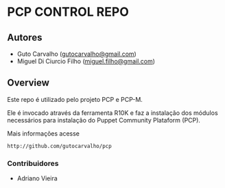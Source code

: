 # PCP CONTROL REPO

## Autores

* Guto Carvalho (gutocarvalho@gmail.com)
* Miguel Di Ciurcio Filho (miguel.filho@gmail.com)

## Overview

Este repo é utilizado pelo projeto PCP e PCP-M.

Ele é invocado através da ferramenta R10K e faz a instalação dos módulos necessários
para instalação do Puppet Community Plataform (PCP).

Mais informações acesse

    http://github.com/gutocarvalho/pcp

### Contribuidores

* Adriano Vieira
